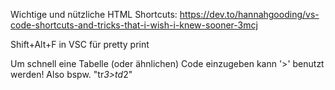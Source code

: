 Wichtige und nützliche HTML Shortcuts: https://dev.to/hannahgooding/vs-code-shortcuts-and-tricks-that-i-wish-i-knew-sooner-3mcj

Shift+Alt+F in VSC für pretty print

Um schnell eine Tabelle (oder ähnlichen) Code einzugeben kann '>' benutzt werden! Also bspw. "tr*3>td*2"